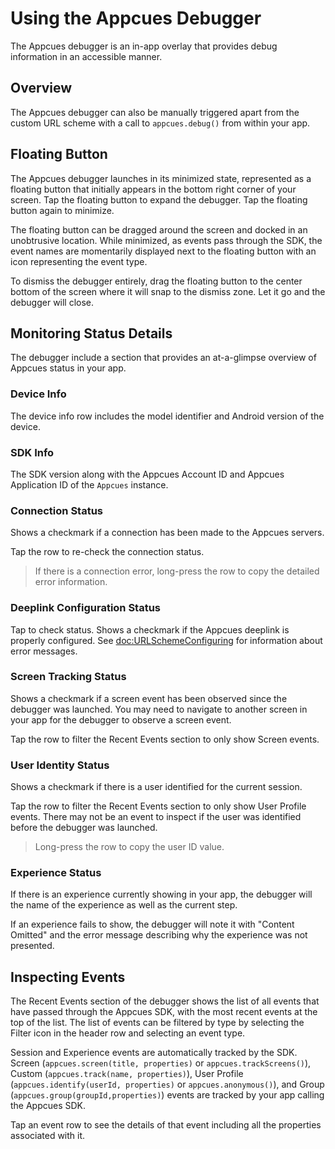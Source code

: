# Using the Appcues Debugger

The Appcues debugger is an in-app overlay that provides debug information in an accessible manner.

## Overview

The Appcues debugger can also be manually triggered apart from the custom URL scheme with a call to `appcues.debug()` from within your app.

## Floating Button

The Appcues debugger launches in its minimized state, represented as a floating button that initially appears in the bottom right corner of your screen. Tap the floating button to expand the debugger. Tap the floating button again to minimize.

The floating button can be dragged around the screen and docked in an unobtrusive location. While minimized, as events pass through the SDK, the event names are momentarily displayed next to the floating button with an icon representing the event type.

To dismiss the debugger entirely, drag the floating button to the center bottom of the screen where it will snap to the dismiss zone. Let it go and the debugger will close.

## Monitoring Status Details

The debugger include a section that provides an at-a-glimpse overview of Appcues status in your app.

### Device Info

The device info row includes the model identifier and Android version of the device. 

### SDK Info

The SDK version along with the Appcues Account ID and Appcues Application ID of the `Appcues` instance.

### Connection Status

Shows a checkmark if a connection has been made to the Appcues servers.

Tap the row to re-check the connection status.

> If there is a connection error, long-press the row to copy the detailed error information.

### Deeplink Configuration Status

Tap to check status. Shows a checkmark if the Appcues deeplink is properly configured. See <doc:URLSchemeConfiguring> for information about error messages.

### Screen Tracking Status

Shows a checkmark if a screen event has been observed since the debugger was launched. You may need to navigate to another screen in your app for the debugger to observe a screen event.

Tap the row to filter the Recent Events section to only show Screen events.

### User Identity Status

Shows a checkmark if there is a user identified for the current session.

Tap the row to filter the Recent Events section to only show User Profile events. There may not be an event to inspect if the user was identified before the debugger was launched.

> Long-press the row to copy the user ID value.

### Experience Status

If there is an experience currently showing in your app, the debugger will the name of the experience as well as the current step.

If an experience fails to show, the debugger will note it with "Content Omitted" and the error message describing why the experience was not presented.

## Inspecting Events

The Recent Events section of the debugger shows the list of all events that have passed through the Appcues SDK, with the most recent events at the top of the list. The list of events can be filtered by type by selecting the Filter icon in the header row and selecting an event type.

Session and Experience events are automatically tracked by the SDK. Screen (`appcues.screen(title, properties)` or `appcues.trackScreens()`), Custom (`appcues.track(name, properties)`), User Profile (`appcues.identify(userId, properties)` or `appcues.anonymous()`), and Group (`appcues.group(groupId,properties)`) events are tracked by your app calling the Appcues SDK.

Tap an event row to see the details of that event including all the properties associated with it.
